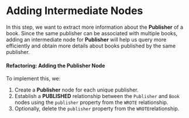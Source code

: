 # Adding Intermediate Nodes

In this step, we want to extract more information about the **Publisher** of a book. Since the same publisher can be associated with multiple books, adding an intermediate node for **Publisher** will help us query more efficiently and obtain more details about books published by the same publisher.

#### Refactoring: Adding the Publisher Node

To implement this, we:

1. Create a **Publisher** node for each unique publisher.
2. Establish a **PUBLISHED** relationship between the `Publisher` and `Book` nodes using the `publisher` property from the `WROTE` relationship.
3. Optionally, delete the `publisher` property from the `WROTE`relationship.

